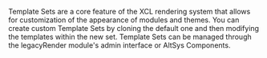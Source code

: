 Template Sets are a core feature of the XCL rendering system that allows for customization of the appearance of modules and themes. You can create custom Template Sets by cloning the default one and then modifying the templates within the new set. Template Sets can be managed through the legacyRender module's admin interface or AltSys Components.